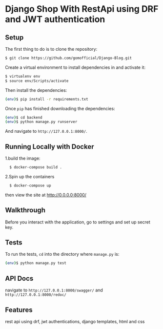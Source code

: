 # Django Shop With RestApi using DRF and JWT authentication

## Setup

The first thing to do is to clone the repository:

```sh
$ git clone https://github.com/gomofficial/Django-Blog.git
```

Create a virtual environment to install dependencies in and activate it:

```sh
$ virtualenv env
$ source env/Scripts/activate
```

Then install the dependencies:

```sh
(env)$ pip install -r requirements.txt
```


Once `pip` has finished downloading the dependencies:
```sh
(env)$ cd backend 
(env)$ python manage.py runserver

```
And navigate to `http://127.0.0.1:8000/`.


## Running Locally with Docker

1.build the image:

```sh
  $ docker-compose build .
```
2.Spin up the containers
```sh
  $ docker-compose up
```
then view the site at  http://0.0.0.0:8000/

## Walkthrough

Before you interact with the application, go to settings and set up
secret key.


## Tests

To run the tests, `cd` into the directory where `manage.py` is:
```sh
(env)$ python manage.py test

```
## API Docs 
  navigate to `http://127.0.0.1:8000/swagger/` and `http://127.0.0.1:8000/redoc/`
  
## Features
 rest api using drf,
 jwt authentications,
 django templates,
 html and css
